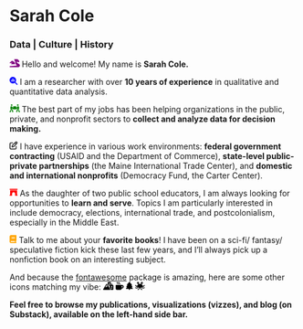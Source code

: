 Sarah Cole
================

### Data \| Culture \| History

<img
src="README_files/figure-gfm/fa-icon-663501d563913d68ed178edd8cdebfc7.svg"
style="width:1.25em;height:1em" /> Hello and welcome! My name is **Sarah
Cole.**

<img
src="README_files/figure-gfm/fa-icon-2503fe7a075333f32a1def59792179c0.svg"
style="width:1em;height:1em" /> I am a researcher with over **10 years
of experience** in qualitative and quantitative data analysis.

<img
src="README_files/figure-gfm/fa-icon-d436c5e53b6dbb58805cf5367b42e824.svg"
style="width:1.25em;height:1em" /> The best part of my jobs has been
helping organizations in the public, private, and nonprofit sectors to
**collect and analyze data for decision making.**

<img
src="README_files/figure-gfm/fa-icon-4f63acd21b7d3c60d5e02848fb5faf9f.svg"
style="width:1em;height:1em" /> I have experience in various work
environments: **federal government contracting** (USAID and the
Department of Commerce), **state-level public-private partnerships**
(the Maine International Trade Center), and **domestic and international
nonprofits** (Democracy Fund, the Carter Center).

<img
src="README_files/figure-gfm/fa-icon-55b568afc39f10a6c4f2195f24f09506.svg"
style="width:1em;height:1em" /> As the daughter of two public school
educators, I am always looking for opportunities to **learn and serve**.
Topics I am particularly interested in include democracy, elections,
international trade, and postcolonialism, especially in the Middle East.

<img
src="README_files/figure-gfm/fa-icon-84d65d35db957dce05bef62e6214d7c5.svg"
style="width:0.88em;height:1em" /> Talk to me about your **favorite
books**! I have been on a sci-fi/ fantasy/ speculative fiction kick
these last few years, and I’ll always pick up a nonfiction book on an
interesting subject.

And because the
[fontawesome](https://rstudio.github.io/fontawesome/articles/icon-reference.html)
package is amazing, here are some other icons matching my vibe: <img
src="README_files/figure-gfm/fa-icon-44a9ef40474b295344632f0883defd7c.svg"
style="width:1.25em;height:1em" /> <img
src="README_files/figure-gfm/fa-icon-59d665335b2a7ec9e95adfa2b5f0a286.svg"
style="width:1em;height:1em" /> <img
src="README_files/figure-gfm/fa-icon-d40676e7351181956e104a941ce2bb8d.svg"
style="width:0.88em;height:1em" /> <img
src="README_files/figure-gfm/fa-icon-298469a7cecd82cdaea4397cf2e5a035.svg"
style="width:1.25em;height:1em" />

**Feel free to browse my publications, visualizations (vizzes), and blog (on Substack),
available on the left-hand side bar.**

